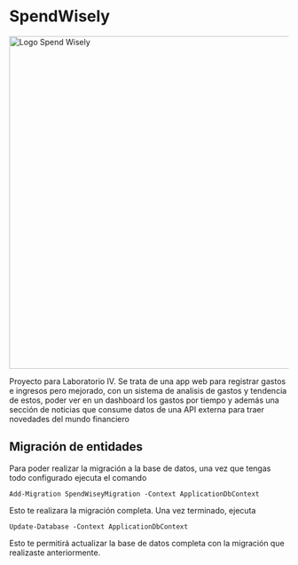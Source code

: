 # SpendWisely
<div align="left">
  <img src="https://github.com/PatricioPoncini/SpendWisely/assets/76538747/2b942442-a3a2-413e-a0c7-6929ec6ef24f" alt="Logo Spend Wisely" width="600" />
</div>

Proyecto para Laboratorio IV. Se trata de una app web para registrar gastos e ingresos pero mejorado, con un sistema de analisis de gastos y tendencia de estos, poder ver en un dashboard los gastos por tiempo y además una sección de noticias que consume datos de una API externa para traer novedades del mundo financiero

## Migración de entidades
Para poder realizar la migración a la base de datos, una vez que tengas todo configurado ejecuta el comando 
```
Add-Migration SpendWiseyMigration -Context ApplicationDbContext
```
Esto te realizara la migración completa. Una vez terminado, ejecuta 
```
Update-Database -Context ApplicationDbContext
```
Esto te permitirá actualizar la base de datos completa con la migración que realizaste anteriormente.
